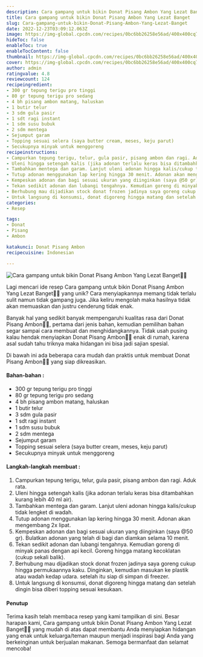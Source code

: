 ```yaml
---
description: Cara gampang untuk bikin Donat Pisang Ambon Yang Lezat Banget"
title: Cara gampang untuk bikin Donat Pisang Ambon Yang Lezat Banget
slug: Cara-gampang-untuk-bikin-Donat-Pisang-Ambon-Yang-Lezat-Banget
date: 2022-12-23T03:09:12.063Z
image: https://img-global.cpcdn.com/recipes/0bc6bb26258e56ad/400x400cq70/photo.jpg
hideToc: false
enableToc: true
enableTocContent: false
thumbnail: https://img-global.cpcdn.com/recipes/0bc6bb26258e56ad/400x400cq70/photo.jpg
cover: https://img-global.cpcdn.com/recipes/0bc6bb26258e56ad/400x400cq70/photo.jpg
author: admin
ratingvalue: 4.8
reviewcount: 124
recipeingredient:
- 300 gr tepung terigu pro tinggi
- 80 gr tepung terigu pro sedang
- 4 bh pisang ambon matang, haluskan
- 1 butir telur
- 3 sdm gula pasir
- 1 sdt ragi instant
- 1 sdm susu bubuk
- 2 sdm mentega
- Sejumput garam
- Topping sesuai selera (saya butter cream, meses, keju parut)
- Secukupnya minyak untuk menggoreng
recipeinstructions:
- Campurkan tepung terigu, telur, gula pasir, pisang ambon dan ragi. Aduk rata.
- Uleni hingga setengah kalis (jika adonan terlalu keras bisa ditambahkan kurang lebih 40 ml air).
- Tambahkan mentega dan garam. Lanjut uleni adonan hingga kalis/cukup tidak lengket di wadah.
- Tutup adonan menggunakan lap kering hingga 30 menit. Adonan akan mengembang 2x lipat.
- Kempeskan adonan dan bagi sesuai ukuran yang diinginkan (saya @50 gr). Bulatkan adonan yang telah di bagi dan diamkan selama 10 menit.
- Tekan sedikit adonan dan lubangi tengahnya. Kemudian goreng di minyak panas dengan api kecil. Goreng hingga matang kecoklatan (cukup sekali balik).
- Berhubung mau dijadikan stock donat frozen jadinya saya goreng cukup hingga permukaannya kaku. Dinginkan, kemudian masukan ke plastik atau wadah kedap udara. setelah itu siap di simpan di freezer.
- Untuk langsung di konsumsi, donat digoreng hingga matang dan setelah dingin bisa diberi topping sesuai kesukaan.
categories:
- Resep

tags:
- Donat
- Pisang
- Ambon

katakunci: Donat Pisang Ambon
recipecuisine: Indonesian

---
```


![Cara gampang untuk bikin Donat Pisang Ambon Yang Lezat Banget👩‍🍳](https://img-global.cpcdn.com/recipes/0bc6bb26258e56ad/400x400cq70/photo.jpg)

Lagi mencari ide resep Cara gampang untuk bikin Donat Pisang Ambon Yang Lezat Banget👩‍🍳 yang unik? Cara menyiapkannya memang tidak terlalu sulit namun tidak gampang juga. Jika keliru mengolah maka hasilnya tidak akan memuaskan dan justru cenderung tidak enak.

Banyak hal yang sedikit banyak mempengaruhi kualitas rasa dari Donat Pisang Ambon👩‍🍳, pertama dari jenis bahan, kemudian pemilihan bahan segar sampai cara membuat dan menghidangkannya. Tidak usah pusing kalau hendak menyiapkan Donat Pisang Ambon👩‍🍳 enak di rumah, karena asal sudah tahu triknya maka hidangan ini bisa jadi sajian spesial.

Di bawah ini ada beberapa cara mudah dan praktis untuk membuat Donat Pisang Ambon👩‍🍳 yang siap dikreasikan.

<!--inarticleads1-->

#### Bahan-bahan :

- 300 gr tepung terigu pro tinggi
- 80 gr tepung terigu pro sedang
- 4 bh pisang ambon matang, haluskan
- 1 butir telur
- 3 sdm gula pasir
- 1 sdt ragi instant
- 1 sdm susu bubuk
- 2 sdm mentega
- Sejumput garam
- Topping sesuai selera (saya butter cream, meses, keju parut)
- Secukupnya minyak untuk menggoreng

<!--inarticleads2-->

#### Langkah-langkah membuat :

1. Campurkan tepung terigu, telur, gula pasir, pisang ambon dan ragi. Aduk rata.
1. Uleni hingga setengah kalis (jika adonan terlalu keras bisa ditambahkan kurang lebih 40 ml air).
1. Tambahkan mentega dan garam. Lanjut uleni adonan hingga kalis/cukup tidak lengket di wadah.
1. Tutup adonan menggunakan lap kering hingga 30 menit. Adonan akan mengembang 2x lipat.
1. Kempeskan adonan dan bagi sesuai ukuran yang diinginkan (saya @50 gr). Bulatkan adonan yang telah di bagi dan diamkan selama 10 menit.
1. Tekan sedikit adonan dan lubangi tengahnya. Kemudian goreng di minyak panas dengan api kecil. Goreng hingga matang kecoklatan (cukup sekali balik).
1. Berhubung mau dijadikan stock donat frozen jadinya saya goreng cukup hingga permukaannya kaku. Dinginkan, kemudian masukan ke plastik atau wadah kedap udara. setelah itu siap di simpan di freezer.
1. Untuk langsung di konsumsi, donat digoreng hingga matang dan setelah dingin bisa diberi topping sesuai kesukaan.

#### Penutup

Terima kasih telah membaca resep yang kami tampilkan di sini. Besar harapan kami, Cara gampang untuk bikin Donat Pisang Ambon Yang Lezat Banget👩‍🍳 yang mudah di atas dapat membantu Anda menyiapkan hidangan yang enak untuk keluarga/teman maupun menjadi inspirasi bagi Anda yang berkeinginan untuk berjualan makanan. Semoga bermanfaat dan selamat mencoba!